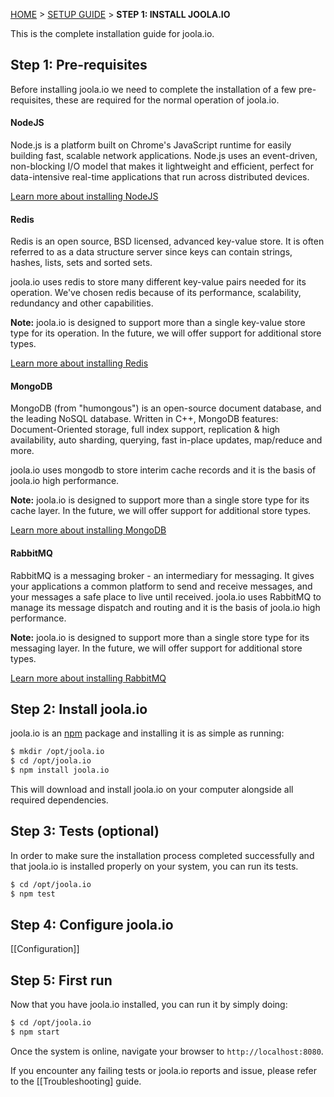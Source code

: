[HOME](Home) > [SETUP GUIDE](setting-up-joola.io) > **STEP 1: INSTALL JOOLA.IO**

This is the complete installation guide for joola.io.

## Step 1: Pre-requisites
Before installing joola.io we need to complete the installation of a few pre-requisites, 
these are required for the normal operation of joola.io.

#### NodeJS
Node.js is a platform built on Chrome's JavaScript runtime for easily building fast, 
scalable network applications.  Node.js uses an event-driven, non-blocking I/O model that makes it lightweight and 
efficient, perfect for data-intensive real-time applications that run across distributed devices.

[Learn more about installing NodeJS](http://nodejs.org/download/)

#### Redis
Redis is an open source, BSD licensed, advanced key-value store. It is often referred to as a data structure server since keys can contain strings, hashes, lists, sets and sorted sets.

joola.io uses redis to store many different key-value pairs needed for its operation. We've chosen redis because of 
its performance, scalability, redundancy and other capabilities.

>
**Note:** joola.io is designed to support more than a single key-value store type for its operation. In the future, 
we will offer support for additional store types.

[Learn more about installing Redis](http://redis.io/download)

#### MongoDB
MongoDB (from "humongous") is an open-source document database, and the leading NoSQL database. Written in C++, 
MongoDB features: Document-Oriented storage, full index support, replication & high availability, auto sharding, 
querying, fast in-place updates, map/reduce and more.

joola.io uses mongodb to store interim cache records and it is the basis of joola.io high performance.

>
**Note:** joola.io is designed to support more than a single store type for its cache layer. In the future, 
we will offer support for additional store types.

[Learn more about installing MongoDB](http://www.mongodb.org/downloads)

#### RabbitMQ
RabbitMQ is a messaging broker - an intermediary for messaging. It gives your applications a common platform to send and receive messages, and your messages a safe place to live until received.
joola.io uses RabbitMQ to manage its message dispatch and routing and it is the basis of joola.io high performance.

>
**Note:** joola.io is designed to support more than a single store type for its messaging layer. In the future, 
we will offer support for additional store types.

[Learn more about installing RabbitMQ](http://www.rabbitmq.org/download.html)

## Step 2: Install joola.io
joola.io is an [npm](http://npmjs.org) package and installing it is as simple as running:
```bash
$ mkdir /opt/joola.io
$ cd /opt/joola.io
$ npm install joola.io
```

This will download and install joola.io on your computer alongside all required dependencies.
 
## Step 3: Tests (optional)
In order to make sure the installation process completed successfully and that joola.io is installed properly on your
 system, you can run its tests.
 
```bash
$ cd /opt/joola.io
$ npm test
```

## Step 4: Configure joola.io

[[Configuration]]


## Step 5: First run
Now that you have joola.io installed, you can run it by simply doing:

```bash
$ cd /opt/joola.io
$ npm start
```

Once the system is online, navigate your browser to `http://localhost:8080`.

If you encounter any failing tests or joola.io reports and issue, please refer to the [[Troubleshooting] guide.